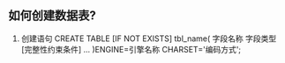 ## 如何创建数据表?
1. 创建语句
CREATE TABLE [IF NOT EXISTS] tbl_name(
字段名称 字段类型 [完整性约束条件]
...
)ENGINE=引擎名称 CHARSET='编码方式';


